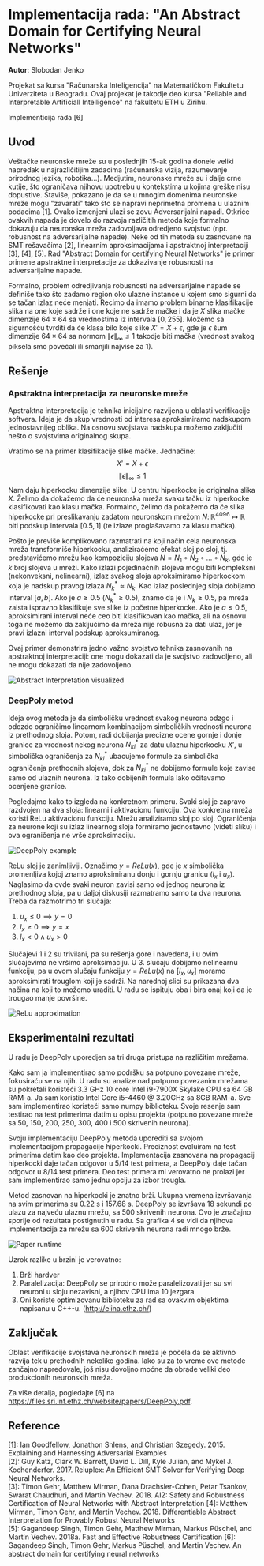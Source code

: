 # Implementacija rada: "An Abstract Domain for Certifying Neural Networks"

**Autor**: Slobodan Jenko

Projekat sa kursa "Računarska Inteligencija" na Matematičkom Fakultetu Univerziteta u Beogradu. Ovaj projekat je takodje deo kursa "Reliable and Interpretable Artificiall Intelligence" na fakultetu ETH u Zirihu.

Implementicija rada \[6\]

## Uvod

Veštačke neuronske mreže su u poslednjih 15-ak godina donele veliki napredak u najrazličitijim zadacima (računarska vizija, razumevanje prirodnog jezika, robotika...). Medjutim, neuronske mreže su i dalje crne kutije, što ograničava njihovu upotrebu u kontekstima u kojima greške nisu dopustive. Štaviše, pokazano je da se u mnogim domenima neuronske mreže mogu "zavarati" tako što se napravi neprimetna promena u ulaznim podacima \[1\]. Ovako izmenjeni ulazi se zovu Adversarijalni napadi. Otkriće ovakvih napada je dovelo do razvoja različitih metoda koje formalno dokazuju da neuronska mreža zadovoljava odredjeno svojstvo (npr. robusnost na adversarijalne napade). Neke od tih metoda su zasnovane na SMT rešavačima \[2\], linearnim aproksimacijama i apstraktnoj interpretaciji [3], [4], [5]. Rad "Abstract Domain for certifying Neural Networks" je primer primene apstraktne interpretacije za dokazivanje robusnosti na adversarijalne napade.

Formalno, problem odredjivanja robusnosti na adversarijalne napade se definiše tako što zadamo region oko ulazne instance u kojem smo sigurni da se tačan izlaz neće menjati. Recimo da imamo problem binarne klasifikacije slika na one koje sadrže i one koje ne sadrže mačke i da je $X$ slika mačke dimenzije $64 \times 64$ sa vrednostima iz intervala $[0,255]$. Možemo sa sigurnošću tvrditi da će klasa bilo koje slike $X' = X + \epsilon$, gde je $\epsilon$ šum dimenzije $64 \times 64$ sa normom $\| \epsilon \|_{\infty} \leq 1$ takodje biti mačka (vrednost svakog piksela smo povećali ili smanjili najviše za $1$).

## Rešenje

### Apstraktna interpretacija za neuronske mreže

Apstraktna interpretacija je tehnika inicijalno razvijena u oblasti verifikacije softvera. Ideja je da skup vrednosti od interesa aproksimiramo nadskupom jednostavnijeg oblika. Na osnovu svojstava nadskupa možemo zaključiti nešto o svojstvima originalnog skupa.

Vratimo se na primer klasifikacije slike mačke. Jednačine:
$$X' = X + \epsilon$$
$$\| \epsilon \|_{\infty} \leq 1$$
Nam daju hiperkocku dimenzije slike. U centru hiperkocke je originalna slika $X$. Želimo da dokažemo da će neuronska mreža svaku tačku iz hiperkocke klasifikovati kao klasu mačka. Formalno, želimo da pokažemo da će slika hiperkocke pri preslikavanju zadatom neuronskom mrežom $N\colon \mathbb{R}^{4096} \mapsto \mathbb{R}$ biti podskup intervala $[0.5,1]$ (te izlaze proglašavamo za klasu mačka).

Pošto je previše komplikovano razmatrati na koji način cela neuronska mreža transformiše hiperkocku, analiziraćemo efekat sloj po sloj, tj. predstavićemo mrežu kao kompoziciju slojeva $N = N_1 \circ N_2 \circ ... \circ N_k$, gde je $k$ broj slojeva u mreži. Kako izlazi pojedinačnih slojeva mogu biti kompleksni (nekonveksni, nelinearni), izlaz svakog sloja aproksimiramo hiperkockom koja je nadskup pravog izlaza $N_k^* \approx N_k$. Kao izlaz poslednjeg sloja dobijamo interval $[a,b]$. Ako je $a \geq 0.5$ ($N_k^* \geq 0.5$), znamo da je i $N_k \geq 0.5$, pa mreža zaista ispravno klasifikuje sve slike iz početne hiperkocke. Ako je $a \leq 0.5$, aproksimirani interval neće ceo biti klasifikovan kao mačka, ali na osnovu toga ne možemo da zaključimo da mreža nije robusna za dati ulaz, jer je pravi izlazni interval podskup aproksumiranog.

Ovaj primer demonstrira jedno važno svojstvo tehnika zasnovanih na apstraktnoj interpretaciji: one mogu dokazati da je svojstvo zadovoljeno, ali ne mogu dokazati da nije zadovoljeno.

![Abstract Interpretation visualized](abstract_interpretation.png)

### DeepPoly metod

Ideja ovog metoda je da simboličku vrednost svakog neurona odzgo i odozdo ograničimo linearnom kombinacijom simboličkih vrednosti neurona iz prethodnog sloja. Potom, radi dobijanja precizne ocene gornje i donje granice za vrednost nekog neurona $N_{ki}^*$ za datu ulaznu hiperkocku $X'$, u simbolička ograničenja za $N_{ki}^*$ ubacujemo formule za simbolička ograničenja prethodnih slojeva, dok za $N_{ki}^*$ ne dobijemo formule koje zavise samo od ulaznih neurona. Iz tako dobijenih formula lako očitavamo ocenjene granice.

Pogledajmo kako to izgleda na konkretnom primeru. Svaki sloj je zapravo razdvojen na dva sloja: linearni i aktivacionu funkciju. Ova konkretna mreža koristi ReLu aktivacionu funkciju. Mrežu analiziramo sloj po sloj. Ograničenja za neurone koji su izlaz linearnog sloja formiramo jednostavno (videti sliku) i ova ograničenja ne vrše aproksimaciju.

![DeepPoly example](deep_poly_example.png)

ReLu sloj je zanimljiviji. Označimo $y = ReLu(x)$, gde je $x$ simbolička promenljiva kojoj znamo aproksimiranu donju i gornju granicu ($l_x$ i $u_x$). Naglasimo da ovde svaki neuron zavisi samo od jednog neurona iz prethodnog sloja, pa u daljoj diskusiji razmatramo samo ta dva neurona. Treba da razmotrimo tri slučaja:

1. $u_x \leq 0 \implies y = 0$
2. $l_x \geq 0 \implies y = x$
3. $l_x < 0 \; \land \; u_x > 0$

Slučajevi 1 i 2 su trivilani, pa su rešenja gore i navedena, i u ovim slučajevima ne vršimo aproksimaciju. U 3. slučaju dobijamo nelinearnu funkciju, pa u ovom slučaju funkciju $y = ReLu(x)$ na $[l_x, u_x]$ moramo aproksimirati trouglom koji je sadrži. Na narednoj slici su prikazana dva načina na koji to možemo uraditi. U radu se ispituju oba i bira onaj koji da je trougao manje površine.

![ReLu approximation](relu.png)

## Eksperimentalni rezultati

U radu je DeepPoly uporedjen sa tri druga pristupa na različitim mrežama.

Kako sam ja implementirao samo podršku sa potpuno povezane mreže, fokusiraću se na njih. U radu su analize nad potpuno povezanim mrežama su pokretali koristeći 3.3 GHz 10 core Intel i9-7900X Skylake CPU sa 64 GB RAM-a. Ja sam koristio Intel Core i5-4460 @ 3.20GHz sa 8GB RAM-a. Sve sam implementirao koristeći samo numpy biblioteku. Svoje resenje sam testirao na test primerima datim u opisu projekta (potpuno povezane mreže sa 50, 150, 200, 250, 300, 400 i 500 skrivenih neurona).

Svoju implementaciju DeepPoly metoda uporediti sa svojom implementacijom propagacije hiperkocki. Preciznost evaluiram na test primerima datim kao deo projekta. Implementacija zasnovana na propagaciji hiperkocki daje tačan odgovor u 5/14 test primera, a DeepPoly daje tačan odgovor u 8/14 test primera. Deo test primera mi verovatno ne prolazi jer sam implementirao samo jednu opciju za izbor trougla.

Metod zasnovan na hiperkocki je znatno brži. Ukupna vremena izvršavanja na svim primerima su 0.22 s i 157.68 s. DeepPoly se izvršava 18 sekundi po ulazu za najveću ulaznu mrežu, sa 500 skrivenih neurona. Ovo je značajno sporije od rezultata postignutih u radu. Sa grafika 4 se vidi da njihova implementacija za mrežu sa 600 skrivenih neurona radi mnogo brže.

![Paper runtime](runtime.png)

Uzrok razlike u brzini je verovatno:

1. Brži hardver
2. Paralelizacija: DeepPoly se prirodno može paralelizovati jer su svi neuroni u sloju nezavisni, a njihov CPU ima 10 jezgara
3. Oni koriste optimizovanu biblioteku za rad sa ovakvim objektima napisanu u C++-u. (http://elina.ethz.ch/)

## Zaključak

Oblast verifikacije svojstava neuronskih mreža je počela da se aktivno razvija tek u prethodnih nekoliko godina. Iako su za to vreme ove metode zančajno napredovale, još nisu dovoljno moćne da obrade veliki deo produkcionih neuronskih mreža.

Za više detalja, pogledajte \[6\] na https://files.sri.inf.ethz.ch/website/papers/DeepPoly.pdf.

## Reference

[1]: Ian Goodfellow, Jonathon Shlens, and Christian Szegedy. 2015. Explaining and Harnessing Adversarial Examples  
[2]: Guy Katz, Clark W. Barrett, David L. Dill, Kyle Julian, and Mykel J. Kochenderfer. 2017. Reluplex: An Efficient SMT Solver
for Verifying Deep Neural Networks.  
[3]: Timon Gehr, Matthew Mirman, Dana Drachsler-Cohen, Petar Tsankov, Swarat Chaudhuri, and Martin Vechev. 2018. AI2:
Safety and Robustness Certification of Neural Networks with Abstract Interpretation
[4]: Matthew Mirman, Timon Gehr, and Martin Vechev. 2018. Differentiable Abstract Interpretation for Provably Robust Neural
Networks  
[5]: Gagandeep Singh, Timon Gehr, Matthew Mirman, Markus Püschel, and Martin Vechev. 2018a. Fast and Effective Robustness
Certification
[6]: Gagandeep Singh, Timon Gehr, Markus Püschel, and Martin Vechev. An abstract domain for certifying neural networks
